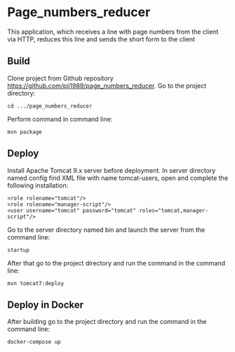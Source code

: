# Page_numbers_reducer

This application, which receives a line with page numbers from the client via HTTP, reduces this line and sends the short form to the client

## Build

Clone project from Github repository https://github.com/pij1989/page_numbers_reducer.
Go to the project directory:
```
cd .../page_numbers_reducer
```
Perform command in command line:
```
mvn package
```

## Deploy

Install Apache Tomcat 9.x server before deployment. In server directory named config find XML file with name tomcat-users, open and complete the following installation: 
```
<role rolename="tomcat"/>
<role rolename="manager-script"/>
<user username="tomcat" password="tomcat" roles="tomcat,manager-script"/>
```
Go to the server directory named bin and launch the server from the command line: 
```
startup
```
After that go to the project directory and run the command in the command line:
```
mvn tomcat7:deploy
```

## Deploy in Docker

After building go to the project directory and run the command in the command line:
```
docker-compose up
```